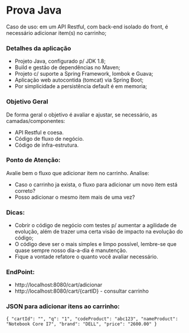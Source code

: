 # Prova Java

Caso de uso: em um API Restful, com back-end isolado do front, é necessário adicionar item(s) no carrinho;

### Detalhes da aplicação

* Projeto Java, configurado p/ JDK 1.8;
* Build e gestão de dependências no Maven;
* Projeto c/ suporte a Spring Framework, lombok e Guava;
* Aplicação web autocontida (tomcat) via Spring Boot;
* Por simplicidade a persistência default é em memoria;

### Objetivo Geral 

De forma geral o objetivo é avaliar e ajustar, se necessário, as camadas/componentes:
* API Restful e coesa.
* Código de fluxo de negócio.
* Código de infra-estrutura.

### Ponto de Atenção:

Avalie bem o fluxo que adicionar item no carrinho. Analise:
* Caso o carrinho ja exista, o fluxo para adicionar um novo item está correto? 
* Posso adicionar o mesmo item mais de uma vez?

### Dicas:

* Cobrir o código de negócio com testes p/ aumentar a agilidade de evolução, além de trazer uma certa visão de impacto na evolução do código;
* O código deve ser o mais simples e limpo possível, lembre-se que quase sempre nosso dia-a-dia é manutenção.
* Fique a vontade refatore o quanto você avaliar necessário.

### EndPoint:
* http://localhost:8080/cart/adicionar
* http://localhost:8080/cart/{cartID}   - consultar carrinho

### JSON para adicionar itens ao carrinho:
`
{
	"cartId": "",
	"q": "1",
	"codeProduct": "abc123",
	"nameProduct": "Notebook Core I7",
	"brand": "DELL",
	"price": "2600.00"
}
`

